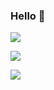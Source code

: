 ###  Hello 👋
<img src="https://readme-typing-svg.herokuapp.com/?lines=Like%20a%20little%20star%20trying%20to%20shine%20!&font=Roboto" />
<p>
<a href="https://blog.csdn.net/weixin_62017112?spm=1000.2115.3001.5343"><img src="https://img.shields.io/static/v1?label=Blog&message=CSDN&color=red"/></a>
</p>


![](https://activity-graph.herokuapp.com/graph?username=aurorg&theme=github)
